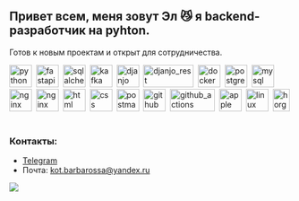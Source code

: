 ## Привет всем, меня зовут Эл 😼 я backend-разработчик на pyhton.

Готов к новым проектам и открыт для сотрудничества.


<img src="https://cdn.jsdelivr.net/gh/devicons/devicon/icons/python/python-original-wordmark.svg" width="40" height="40" title="python"/>&nbsp;
<img src="https://cdn.jsdelivr.net/gh/devicons/devicon/icons/fastapi/fastapi-original.svg" width="40" height="40" title="fastapi"/>&nbsp;
<img src="https://cdn.jsdelivr.net/gh/devicons/devicon/icons/sqlalchemy/sqlalchemy-original.svg" width="40" height="40" title="sqlalchemy"/>&nbsp;
<img src="https://cdn.jsdelivr.net/gh/devicons/devicon/icons/apachekafka/apachekafka-original.svg" width="40" height="40" title="kafka"/>&nbsp;
<img src="https://cdn.jsdelivr.net/gh/devicons/devicon/icons/django/django-plain-wordmark.svg" width="40" height="40" title="djanjo"/>&nbsp;
<img src="https://www.django-rest-framework.org/img/logo.png" width="90" height="40" title="djanjo_rest"/>&nbsp;
<img src="https://cdn.jsdelivr.net/gh/devicons/devicon/icons/docker/docker-plain-wordmark.svg" width="40" height="40" title="docker"/>&nbsp;
<img src="https://cdn.jsdelivr.net/gh/devicons/devicon/icons/postgresql/postgresql-plain-wordmark.svg" width="40" height="40" title="postgres"/>&nbsp;
<img src="https://cdn.jsdelivr.net/gh/devicons/devicon/icons/mysql/mysql-original-wordmark.svg" width="40" height="40" title="mysql"/>&nbsp;
<img src="https://cdn.jsdelivr.net/gh/devicons/devicon/icons/nginx/nginx-original.svg" width="40" height="40" title="nginx"/>&nbsp;
<img src="https://www.uvicorn.org/uvicorn.png" width="40" height="40" title="nginx"/>&nbsp;
<img src="https://cdn.jsdelivr.net/gh/devicons/devicon/icons/html5/html5-original-wordmark.svg" width="40" height="40" title="html"/>&nbsp;
<img src="https://cdn.jsdelivr.net/gh/devicons/devicon/icons/css3/css3-plain-wordmark.svg" width="40" height="40" title="css"/>&nbsp;
<img src="https://uxwing.com/wp-content/themes/uxwing/download/brands-and-social-media/postman-icon.png" width="40" height="40" title="postman"/>&nbsp;
<img src="https://cdn.jsdelivr.net/gh/devicons/devicon/icons/github/github-original-wordmark.svg" width="40" height="40" title="github"/>&nbsp;
<img src="https://cdn.invicti.com/statics/img/drive/h2jfrvzrbyh1yff2n3wfu2hkqqps6x_uvqo.png" width="80" height="40" title="github_actions"/>&nbsp;
<img src="https://cdn.jsdelivr.net/gh/devicons/devicon/icons/apple/apple-original.svg" width="40" height="40" title="apple"/>&nbsp;
<img src="https://cdn.jsdelivr.net/gh/devicons/devicon/icons/linux/linux-original.svg" width="40" height="40" title="linux"/>&nbsp;
<img src="https://seeklogo.com/images/W/World_of_Warcraft_Horde_PvP-logo-E1C4DB80A9-seeklogo.com.png" width="30" height="40" title="horge"/>&nbsp;
          
### Контакты:
- [Telegram](https://t.me/kotopro)
- Почта: kot.barbarossa@yandex.ru

![](http://github-profile-summary-cards.vercel.app/api/cards/profile-details?username=kotbarbarossa&theme=default)


<!--
**kotbarbarossa/kotbarbarossa** is a ✨ _special_ ✨ repository because its `README.md` (this file) appears on your GitHub profile.

Here are some ideas to get you started:

- 🔭 I’m currently working on ...
- 🌱 I’m currently learning ...
- 👯 I’m looking to collaborate on ...
- 🤔 I’m looking for help with ...
- 💬 Ask me about ...
- 📫 How to reach me: ...
- 😄 Pronouns: ...
- ⚡ Fun fact: ...
-->
